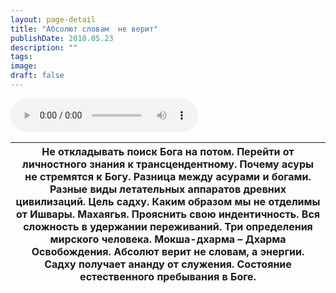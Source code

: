 ```yaml
---
layout: page-detail
title: "Абсолют словам  не верит"
publishDate: 2018.05.23
description: ""
tags:
image:
draft: false
---
```


<audio title="2018.05.23 - Абсолют словам  не верит.mp3" src="https://filer-api.advayta.org/v1.0/public/files/74282" controls=""></audio>

| Не откладывать поиск Бога на потом. Перейти от личностного знания к трансцендентному. Почему асуры не стремятся к Богу. Разница между асурами и богами. Разные виды летательных аппаратов древних цивилизаций. Цель садху. Каким образом мы не отделимы от Ишвары. Махаягья. Прояснить свою индентичность. Вся сложность в удержании переживаний. Три определения мирского человека. Мокша-дхарма – Дхарма Освобождения. Абсолют верит не словам, а энергии. Садху получает ананду от служения. Состояние естественного пребывания в Боге. |
| ------------------------------------------------------------------------------------------------------------------------------------------------------------------------------------------------------------------------------------------------------------------------------------------------------------------------------------------------------------------------------------------------------------------------------------------------------------------------------------------------------------------------------------------ |

  
